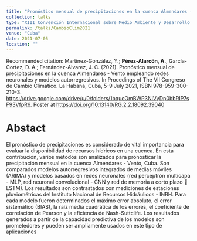 ```yaml
---
title: "Pronóstico mensual de precipitaciones en la cuenca Almendares - Vento empleando redes neuronales y modelos autorregresivos"
collection: talks
type: "XIII Convención Internacional sobre Medio Ambiente y Desarrollo en VII Congreso sobre Cambio Climático"
permalink: /talks/CambioClim2021
venue: "Cuba"
date: 2021-07-05
location: ""
---
```


Recommended citation: Martínez-González, Y.; <b>Pérez-Alarcón, A.</b>, García-Cortez, D. A.; Fernández-Alvarez, J. C. (2021). Pronóstico mensual 
de precipitaciones en la cuenca Almendares - Vento empleando redes neuronales y modelos autorregresivos. In Procedings of The VII 
Congreso de Cambio Climático. La Habana, Cuba, 5-9 July 2021,  ISBN 978-959-300-210-3. https://drive.google.com/drive/u/0/folders/1bqucOmBWP3NiVyDp0bbRIP7sF93VfpR6. 
Poster at https://doi.org/10.13140/RG.2.2.18092.39040

# Abstact
El pronóstico de precipitaciones es considerado de vital importancia para evaluar la disponibilidad de recursos hídricos en una cuenca. En esta
contribución, varios métodos son analizados para pronosticar la precipitación mensual en la cuenca Almendares - Vento, Cuba. Son comparados modelos
autorregresivos integrados de medias móviles (ARIMA) y modelos basados en redes neuronales (red perceptrón multicapa - MLP, red neuronal convolucional -
CNN y red de memoria a corto plazo  LSTM). Los resultados son contrastados con mediciones de estaciones pluviométricas del Instituto Nacional de Recursos
Hidráulicos - INRH. Para cada modelo fueron determinados el máximo error absoluto, el error sistemático (BIAS), la raíz media cuadrática de los errores,
el coeficiente de correlación de Pearson y la eficiencia de Nash-Suttclife. Los resultados generados a partir de la capacidad predictiva de los modelos son
prometedores y pueden ser ampliamente usados en este tipo de aplicaciones
